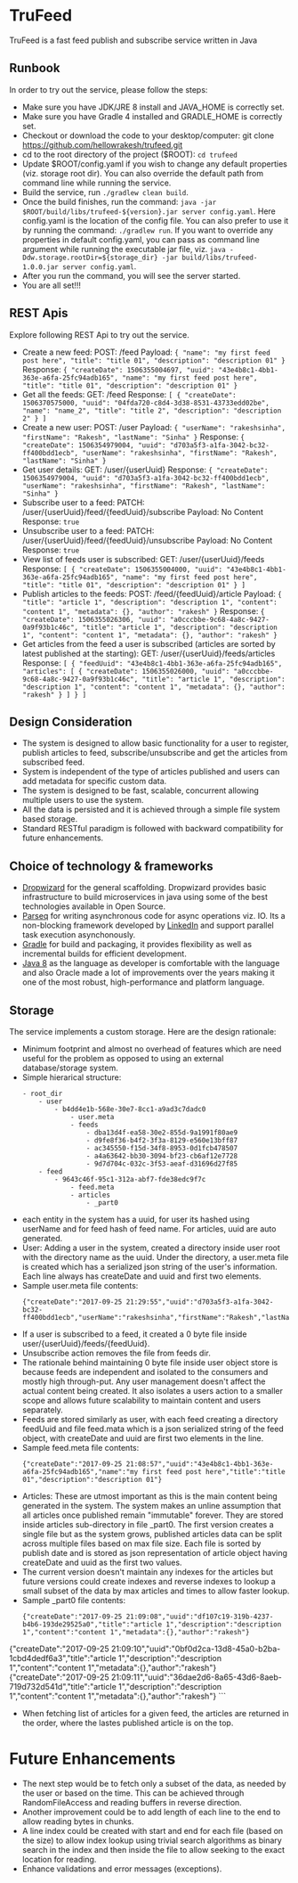 # TruFeed

TruFeed is a fast feed publish and subscribe service written in Java

## Runbook

In order to try out the service, please follow the steps:

* Make sure you have JDK/JRE 8 install and JAVA_HOME is correctly set.
* Make sure you have Gradle 4 installed and GRADLE_HOME is correctly set.
* Checkout or download the code to your desktop/computer: git clone https://github.com/hellowrakesh/trufeed.git
* cd to the root directory of the project ($ROOT): `cd trufeed`
* Update $ROOT/config.yaml if you wish to change any default properties (viz. storage root dir). You can also override the default path from command line while running the service.
* Build the service, run `./gradlew clean build`.
* Once the build finishes, run the command: `java -jar $ROOT/build/libs/trufeed-${version}.jar server config.yaml`. Here config.yaml is the location of the config file. You can also prefer to use it by running the command: `./gradlew run`. If you want to override any properties in default config.yaml, you can pass as command line argument while running the executable jar file, viz. `java -Ddw.storage.rootDir=${storage_dir} -jar build/libs/trufeed-1.0.0.jar server config.yaml`.
* After you run the command, you will see the server started.
* You are all set!!!

## REST Apis

Explore following REST Api to try out the service.

* Create a new feed:
	POST: /feed
	Payload:
		```
			{
				"name": "my first feed post here",
				"title": "title 01",
				"description": "description 01"
			}
		```
	Response:
		```
			{
			    "createDate": 1506355004697,
			    "uuid": "43e4b8c1-4bb1-363e-a6fa-25fc94adb165",
			    "name": "my first feed post here",
			    "title": "title 01",
			    "description": "description 01"
			}
		```
* Get all the feeds:
	GET: /feed
	Response:
		```
			[
			    {
			        "createDate": 1506370575000,
			        "uuid": "04fda720-c8d4-3d38-8531-43733edd02be",
			        "name": "name_2",
			        "title": "title 2",
			        "description": "description 2"
			    }
			]
		```
* Create a new user:
	POST: /user
	Payload:
		```
			{
			  "userName": "rakeshsinha",
			  "firstName": "Rakesh",
			  "lastName": "Sinha"
			}
		```
	Response:
		```
			{
			    "createDate": 1506354979004,
			    "uuid": "d703a5f3-a1fa-3042-bc32-ff400bdd1ecb",
			    "userName": "rakeshsinha",
			    "firstName": "Rakesh",
			    "lastName": "Sinha"
			}
		```
* Get user details:
	GET: /user/{userUuid}
	Response:
		```
			{
			    "createDate": 1506354979004,
			    "uuid": "d703a5f3-a1fa-3042-bc32-ff400bdd1ecb",
			    "userName": "rakeshsinha",
			    "firstName": "Rakesh",
			    "lastName": "Sinha"
			}
		```
* Subscribe user to a feed:
	PATCH: /user/{userUuid}/feed/{feedUuid}/subscribe
	Payload: No Content
	Response: 
		```
			true
		```
* Unsubscribe user to a feed:
	PATCH: /user/{userUuid}/feed/{feedUuid}/unsubscribe
	Payload: No Content
	Response: 
		```
			true
		```
* View list of feeds user is subscribed:
	GET: /user/{userUuid}/feeds
	Response: 
		```
			[
			    {
			        "createDate": 1506355004000,
			        "uuid": "43e4b8c1-4bb1-363e-a6fa-25fc94adb165",
			        "name": "my first feed post here",
			        "title": "title 01",
			        "description": "description 01"
			    }
			]
		```
* Publish articles to the feeds:
	POST: /feed/{feedUuid}/article
	Payload: 
		```
			{
				"title": "article 1",
				"description": "description 1",
				"content": "content 1",
				"metadata": {},
				"author": "rakesh"
			}
		```
	Response:
		```
			{
			    "createDate": 1506355026306,
			    "uuid": "a0cccbbe-9c68-4a8c-9427-0a9f93b1c46c",
			    "title": "article 1",
			    "description": "description 1",
			    "content": "content 1",
			    "metadata": {},
			    "author": "rakesh"
			}
		```
* Get articles from the feed a user is subscribed (articles are sorted by latest published at the starting):
	GET: /user/{userUuid}/feeds/articles
	Response:
		```
			[
			    {
			        "feedUuid": "43e4b8c1-4bb1-363e-a6fa-25fc94adb165",
			        "articles": [
			            {
			                "createDate": 1506355026000,
			                "uuid": "a0cccbbe-9c68-4a8c-9427-0a9f93b1c46c",
			                "title": "article 1",
			                "description": "description 1",
			                "content": "content 1",
			                "metadata": {},
			                "author": "rakesh"
			            }
			        ]
			    }
			]
		```
		
## Design Consideration

* The system is designed to allow basic functionality for a user to register, publish articles to feed, subscribe/unsubscribe and get the articles from subscribed feed.
* System is independent of the type of articles published and users can add metadata for specific custom data.
* The system is designed to be fast, scalable, concurrent allowing multiple users to use the system.
* All the data is persisted and it is achieved through a simple file system based storage.
* Standard RESTful paradigm is followed with backward compatibility for future enhancements.

## Choice of technology & frameworks

* [Dropwizard](https://github.com/dropwizard/dropwizard) for the general scaffolding. Dropwizard provides basic infrastructure to build microservices in java using some of the best technologies available in Open Source.
* [Parseq](https://github.com/linkedin/parseq) for writing asynchronous code for async operations viz. IO. Its a non-blocking framework developed by [LinkedIn](https://www.linkedin.com) and support parallel task execution asynchonously.
* [Gradle](https://gradle.org/) for build and packaging, it provides flexibility as well as incremental builds for efficient development.
* [Java 8](http://www.oracle.com/technetwork/java/javase/overview/java8-2100321.html) as the language as developer is comfortable with the language and also Oracle made a lot of improvements over the years making it one of the most robust, high-performance and platform language.

## Storage

The service implements a custom storage. Here are the design rationale:

* Minimum footprint and almost no overhead of features which are need useful for the problem as opposed to using an external database/storage system.
* Simple hierarical structure:
	```
	- root_dir
		- user
			- b4dd4e1b-568e-30e7-8cc1-a9ad3c7dadc0
				- user.meta
				- feeds
					- dba13d4f-ea58-30e2-855d-9a1991f80ae9
					- d9fe8f36-b4f2-3f3a-8129-e560e13bff87
					- ac345550-f15d-34f8-8953-0d1fcb478507
					- a4a63642-bb30-3094-bf23-cb6af12e7728
					- 9d7d704c-032c-3f53-aeaf-d31696d27f85
		- feed
			- 9643c46f-95c1-312a-abf7-fde38edc9f7c
				- feed.meta
				- articles
					- _part0
	```
* each entity in the system has a uuid, for user its hashed using userName and for feed hash of feed name. For articles, uuid are auto generated.
* User: Adding a user in the system, created a directory inside user root with the directory name as the uuid. Under the directory, a user.meta file is created which has a serialized json string of the user's information. Each line always has createDate and uuid and first two elements.
* Sample user.meta file contents:
	```
	{"createDate":"2017-09-25 21:29:55","uuid":"d703a5f3-a1fa-3042-bc32-ff400bdd1ecb","userName":"rakeshsinha","firstName":"Rakesh","lastName":"Sinha"}
	```
* If a user is subscribed to a feed, it created a 0 byte file inside user/{userUuid}/feeds/{feedUuid}.
* Unsubscribe action removes the file from feeds dir.
* The rationale behind maintaining 0 byte file inside user object store is because feeds are independent and isolated to the consumers and mostly high through-put. Any user management doesn't affect the actual content being created. It also isolates a users action to a smaller scope and allows future scalability to maintain content and users separately.
* Feeds are stored similarly as user, with each feed creating a directory feedUuid and file feed.mata which is a json serialized string of the feed object, with createDate and uuid are first two elements in the line.
* Sample feed.meta file contents:
	```
	{"createDate":"2017-09-25 21:08:57","uuid":"43e4b8c1-4bb1-363e-a6fa-25fc94adb165","name":"my first feed post here","title":"title 01","description":"description 01"}
	```
* Articles: These are utmost important as this is the main content being generated in the system. The system makes an unline assumption that all articles once published remain "immutable" forever. They are stored inside articles sub-directory in file _part0. The first version creates a single file but as the system grows, published articles data can be split across multiple files based on max file size. Each file is sorted by publish date and is stored as json representation of article object having createDate and uuid as the first two values.
* The current version doesn't maintain any indexes for the articles but future versions could create indexes and reverse indexes to lookup a small subset of the data by max articles and  times to allow faster lookup.
* Sample _part0 file contents:
	```
	{"createDate":"2017-09-25 21:09:08","uuid":"df107c19-319b-4237-b4b6-193de29525a0","title":"article 1","description":"description 1","content":"content 1","metadata":{},"author":"rakesh"}
{"createDate":"2017-09-25 21:09:10","uuid":"0bf0d2ca-13d8-45a0-b2ba-1cbd4dedf6a3","title":"article 1","description":"description 1","content":"content 1","metadata":{},"author":"rakesh"}
{"createDate":"2017-09-25 21:09:11","uuid":"36dae2d6-8a65-43d6-8aeb-719d732d541d","title":"article 1","description":"description 1","content":"content 1","metadata":{},"author":"rakesh"}
	```
* When fetching list of articles for a given feed, the articles are returned in the order, where the lastes published article is on the top. 

# Future Enhancements

* The next step would be to fetch only a subset of the data, as needed by the user or based on the time. This can be achieved through RandomFileAccess and reading buffers in reverse direction.
* Another improvement could be to add length of each line to the end to allow reading bytes in chunks.
* A line index could be created with start and end for each file (based on the size) to allow index lookup using trivial search algorithms as binary search in the index and then inside the file to allow seeking to the exact location for reading.
* Enhance validations and error messages (exceptions).